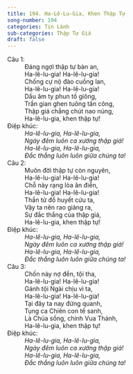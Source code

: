 ```yaml
---
title: 194. Ha-Lê-Lu-Gia, Khen Thập Tự
song-number: 194
categories: Tin Lành
sub-categories: Thập Tự Giá
draft: false
---
```

<dl><dt>Câu 1:</dt><dd data-verse="1">Đáng ngợi thập tự bàn an, <br/>Ha-lê-lu-gia! Ha-lê-lu-gia! <br/>Chống cự nộ đào cuồng lan, <br/>Ha-lê-lu-gia! Ha-lê-lu-gia! <br/>Dầu âm ty phun tố giông, <br/>Trần gian ghen tuông tấn công, <br/>Thập giá chẳng chút nao núng, <br/>Ha-lê-lu-gia, khen thập tự! </dd><dt>Điệp khúc:</dt><dd data-chorus="1"><em>Ha-lê-lu-gia, Ha-lê-lu-gia, <br/>Ngày đêm luôn ca xướng thập giá! <br/>Ha-lê-lu-gia, Ha-lê-lu-gia, <br/>Đắc thắng luôn luôn giữa chúng ta! </em></dd><dt>Câu 2:</dt><dd data-verse="2">Muôn đời thập tự còn nguyên, <br/>Ha-lê-lu-gia! Ha-lê-lu-gia! <br/>Chỗ này rạng lòa ân điển, <br/>Ha-lê-lu-gia! Ha-lê-lu-gia! <br/>Thần tử đổ huyết cứu ta, <br/>Vậy ta nên rao giảng ra, <br/>Sự đắc thắng của thập giá, <br/>Ha-lê-lu-gia, khen thập tự! </dd><dt>Điệp khúc:</dt><dd data-chorus="1"><em>Ha-lê-lu-gia, Ha-lê-lu-gia, <br/>Ngày đêm luôn ca xướng thập giá! <br/>Ha-lê-lu-gia, Ha-lê-lu-gia, <br/>Đắc thắng luôn luôn giữa chúng ta! </em></dd><dt>Câu 3:</dt><dd data-verse="3">Chốn này nợ đền, tội tha, <br/>Ha-lê-lu-gia! Ha-lê-lu-gia! <br/>Gánh tội Ngài chịu vì ta, <br/>Ha-lê-lu-gia! Ha-lê-lu-gia! <br/>Tại đây ta nay đứng quanh, <br/>Tụng ca Chiên con tế sanh, <br/>Là Chúa sống, chính Vua Thánh, <br/>Ha-lê-lu-gia, khen thập tự! </dd><dt>Điệp khúc:</dt><dd data-chorus="1"><em>Ha-lê-lu-gia, Ha-lê-lu-gia, <br/>Ngày đêm luôn ca xướng thập giá! <br/>Ha-lê-lu-gia, Ha-lê-lu-gia, <br/>Đắc thắng luôn luôn giữa chúng ta! </em></dd></dl>